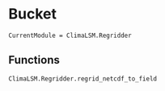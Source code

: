 # Bucket

```@meta
CurrentModule = ClimaLSM.Regridder
```

## Functions

```@docs
ClimaLSM.Regridder.regrid_netcdf_to_field
```
